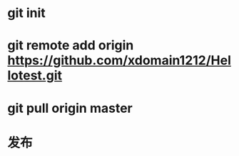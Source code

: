 # git init
# git remote add origin https://github.com/xdomain1212/Hellotest.git
# git pull origin master
# 发布